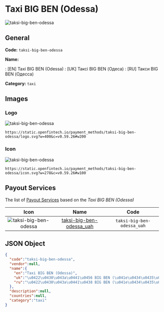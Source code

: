 
# Taxi BIG BEN (Odessa) 
![taksi-big-ben-odessa](https://static.openfintech.io/payment_methods/taksi-big-ben-odessa/logo.svg?w=400&c=v0.59.26#w200)  

## General 
**Code:** `taksi-big-ben-odessa` 
 
**Name:** 
 
:	[EN] Taxi BIG BEN (Odessa) 
:	[UK] Таксі BIG BEN (Одеса) 
:	[RU] Такси BIG BEN (Одесса) 
 
**Category:** `taxi` 
 

## Images 

### Logo 
![taksi-big-ben-odessa](https://static.openfintech.io/payment_methods/taksi-big-ben-odessa/logo.svg?w=400&c=v0.59.26#w200)  

```
https://static.openfintech.io/payment_methods/taksi-big-ben-odessa/logo.svg?w=400&c=v0.59.26#w200
```  

### Icon 
![taksi-big-ben-odessa](https://static.openfintech.io/payment_methods/taksi-big-ben-odessa/icon.svg?w=278&c=v0.59.26#w100)  

```
https://static.openfintech.io/payment_methods/taksi-big-ben-odessa/icon.svg?w=278&c=v0.59.26#w100
```  

## Payout Services 
 
The list of [Payout Services](/payout-services/) based on the _Taxi BIG BEN (Odessa)_ 

|Icon|Name|Code| 
|:---:|:---:|:---:| 
|![taksi-big-ben-odessa](https://static.openfintech.io/payout_methods/taksi-big-ben-odessa/icon.svg?w=278&c=v0.59.26#w40) |[taksi-big-ben-odessa_uah](/payout-services/taksi-big-ben-odessa_uah/)|`taksi-big-ben-odessa_uah`| 
 

## JSON Object 

```json
{
  "code":"taksi-big-ben-odessa",
  "vendor":null,
  "name":{
    "en":"Taxi BIG BEN (Odessa)",
    "uk":"\u0422\u0430\u043a\u0441\u0456 BIG BEN (\u041e\u0434\u0435\u0441\u0430)",
    "ru":"\u0422\u0430\u043a\u0441\u0438 BIG BEN (\u041e\u0434\u0435\u0441\u0441\u0430)"
  },
  "description":null,
  "countries":null,
  "category":"taxi"
}
```  
